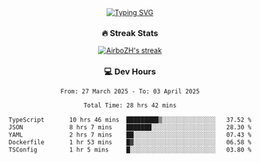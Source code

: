 
<div align="center">
  <a href="https://git.io/typing-svg"><img src="https://readme-typing-svg.demolab.com?font=Fira+Code&size=30&pause=1000&color=33F7F5&center=true&vCenter=true&width=435&lines=Hi+there+%F0%9F%91%8B+I+am+AirboZH+;Welcome+to+my+Github" alt="Typing SVG" /></a>

<h3>🔥 Streak Stats</h3>

<!-- GitHub Readme Streak Stats - https://github.com/DenverCoder1/github-readme-streak-stats -->
<p>
  <a href="https://github.com/DenverCoder1/github-readme-streak-stats">
    <img title="🔥 Get streak stats for your profile at git.io/streak-stats" alt="AirboZH's streak" src="https://streak-stats.demolab.com/?user=AirboZH&theme=monokai-metallian&hide_border=true"/>
  </a>
</p>

<h3>💻 Dev Hours</h3>
<!--START_SECTION:waka-->

```txt
From: 27 March 2025 - To: 03 April 2025

Total Time: 28 hrs 42 mins

TypeScript       10 hrs 46 mins  █████████▒░░░░░░░░░░░░░░░   37.52 %
JSON             8 hrs 7 mins    ███████░░░░░░░░░░░░░░░░░░   28.30 %
YAML             2 hrs 7 mins    ██░░░░░░░░░░░░░░░░░░░░░░░   07.43 %
Dockerfile       1 hr 53 mins    █▓░░░░░░░░░░░░░░░░░░░░░░░   06.58 %
TSConfig         1 hr 5 mins     █░░░░░░░░░░░░░░░░░░░░░░░░   03.80 %
```

<!--END_SECTION:waka-->
</div>  
